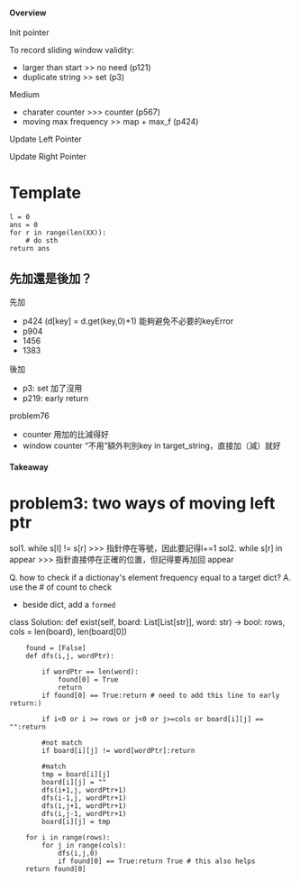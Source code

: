 #### Overview
Init pointer 

To record sliding window validity:
* larger than start >> no need (p121)
* duplicate string >> set (p3)

Medium
* charater counter >>> counter (p567)
* moving max frequency >> map + max_f (p424)

Update Left Pointer

Update Right Pointer



# Template
    l = 0
    ans = 0
    for r in range(len(XX)):
        # do sth
    return ans

## 先加還是後加？
先加
* p424  (d[key] = d.get(key,0)+1) 能夠避免不必要的keyError
* p904
* 1456
* 1383

後加
* p3: set 加了沒用
* p219: early return


problem76
* counter 用加的比減得好
* window counter “不用”額外判別key in target_string，直接加（減）就好



#### Takeaway
# problem3: two ways of moving left ptr
sol1. while s[l] != s[r]  >>> 指針停在等號，因此要記得l+=1
sol2. while s[r] in appear >>> 指針直接停在正確的位置，但記得要再加回 appear

Q. how to check if a dictionay's element frequency equal to a target dict?
A. use the # of count to check 
- beside dict, add a `formed`


class Solution:
    def exist(self, board: List[List[str]], word: str) -> bool:
        rows, cols = len(board), len(board[0])
        
        found = [False]
        def dfs(i,j, wordPtr):

            if wordPtr == len(word):
                found[0] = True
                return
            if found[0] == True:return # need to add this line to early return:)

            if i<0 or i >= rows or j<0 or j>=cols or board[i][j] == "":return

            #not match
            if board[i][j] != word[wordPtr]:return
            
            #match
            tmp = board[i][j]
            board[i][j] = ""
            dfs(i+1,j, wordPtr+1)
            dfs(i-1,j, wordPtr+1)
            dfs(i,j+1, wordPtr+1)
            dfs(i,j-1, wordPtr+1)
            board[i][j] = tmp
        
        for i in range(rows):
            for j in range(cols):
                dfs(i,j,0)
                if found[0] == True:return True # this also helps
        return found[0]
